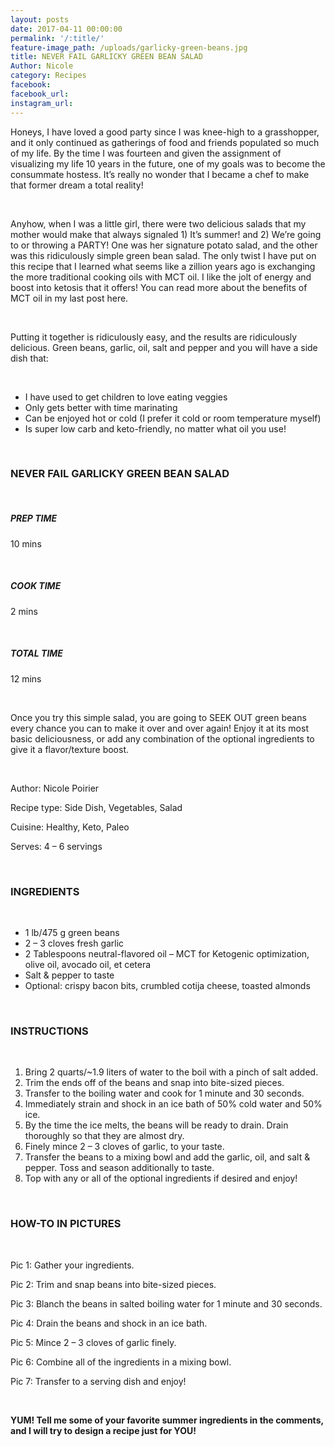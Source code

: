 ```yaml
---
layout: posts
date: 2017-04-11 00:00:00
permalink: '/:title/'
feature-image_path: /uploads/garlicky-green-beans.jpg
title: NEVER FAIL GARLICKY GREEN BEAN SALAD
Author: Nicole
category: Recipes
facebook:
facebook_url:
instagram_url:
---
```


Honeys, I have loved a good party since I was knee-high to a grasshopper, and it only continued as gatherings of food and friends populated so much of my life. By the time I was fourteen and given the assignment of visualizing my life 10 years in the future, one of my goals was to become the consummate hostess. It’s really no wonder that I became a chef to make that former dream a total reality!

 

Anyhow, when I was a little girl, there were two delicious salads that my mother would make that always signaled 1) It’s summer! and 2) We’re going to or throwing a PARTY! One was her signature potato salad, and the other was this ridiculously simple green bean salad. The only twist I have put on this recipe that I learned what seems like a zillion years ago is exchanging the more traditional cooking oils with MCT oil. I like the jolt of energy and boost into ketosis that it offers! You can read more about the benefits of MCT oil in my last post here.

 

Putting it together is ridiculously easy, and the results are ridiculously delicious. Green beans, garlic, oil, salt and pepper and you will have a side dish that:

 

* I have used to get children to love eating veggies
* Only gets better with time marinating
* Can be enjoyed hot or cold (I prefer it cold or room temperature myself)
* Is super low carb and keto-friendly, no matter what oil you use!

 

### NEVER FAIL GARLICKY GREEN BEAN SALAD

 

##### PREP TIME

10 mins

 

##### COOK TIME

2 mins

 

##### TOTAL TIME

12 mins

 

Once you try this simple salad, you are going to SEEK OUT green beans every chance you can to make it over and over again! Enjoy it at its most basic deliciousness, or add any combination of the optional ingredients to give it a flavor/texture boost.

 

Author: Nicole Poirier

Recipe type: Side Dish, Vegetables, Salad

Cuisine: Healthy, Keto, Paleo

Serves: 4 – 6 servings

 

### INGREDIENTS

 

* 1 lb/475 g green beans
* 2 – 3 cloves fresh garlic
* 2 Tablespoons neutral-flavored oil – MCT for Ketogenic optimization, olive oil, avocado oil, et cetera
* Salt & pepper to taste
* Optional: crispy bacon bits, crumbled cotija cheese, toasted almonds

 

### INSTRUCTIONS

 

1. Bring 2 quarts/~1.9 liters of water to the boil with a pinch of salt added.
2. Trim the ends off of the beans and snap into bite-sized pieces.
3. Transfer to the boiling water and cook for 1 minute and 30 seconds.
4. Immediately strain and shock in an ice bath of 50% cold water and 50% ice.
5. By the time the ice melts, the beans will be ready to drain. Drain thoroughly so that they are almost dry.
6. Finely mince 2 – 3 cloves of garlic, to your taste.
7. Transfer the beans to a mixing bowl and add the garlic, oil, and salt & pepper. Toss and season additionally to taste.
8. Top with any or all of the optional ingredients if desired and enjoy!

 

### HOW-TO IN PICTURES

 

Pic 1: Gather your ingredients.

Pic 2: Trim and snap beans into bite-sized pieces.

Pic 3: Blanch the beans in salted boiling water for 1 minute and 30 seconds.

Pic 4: Drain the beans and shock in an ice bath.

Pic 5: Mince 2 – 3 cloves of garlic finely.

Pic 6: Combine all of the ingredients in a mixing bowl.

Pic 7: Transfer to a serving dish and enjoy!

 

**YUM! Tell me some of your favorite summer ingredients in the comments, and I will try to design a recipe just for YOU!**